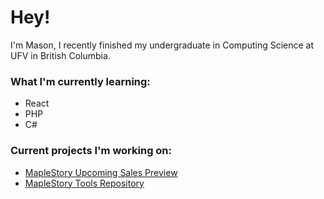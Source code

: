 # Hey! 

I'm Mason, I recently finished my undergraduate in Computing Science at UFV in British Columbia.

### What I'm currently learning:

- React
- PHP
- C#

### Current projects I'm working on: 
- [MapleStory Upcoming Sales Preview](https://github.com/masonym/maple-cs-parser)
- [MapleStory Tools Repository](https://github.com/masonym/masonym.dev)





